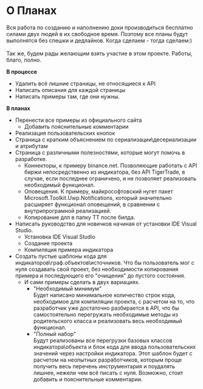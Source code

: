 # О Планах

Вся работа по созданию и наполнению доки производиться бесплатно силами двух людей в их свободное время. Поэтому все планы будут выполнятся без спешки и дедлайнов. Когда сделаем - тогда сделаем:) \
\
Так же, будем рады желающим взять участие в этом проекте. Работы, благо, полно.&#x20;

**В процессе**

* Удалить всё лишние страницы, не относящиеся к API
* Написать описания для каждой страницы
* Написать примеры там, где они нужны.

**В планах**

* Перенести все примеры из официального сайта
  * Добавить пояснительные комментарии
* Реализация пользовательских кнопок
* Страница с кратким объяснением по сериализации\десериализации и атрибутам
* Страница с различными полезностями, которые могут помочь в разработке.
  * Коннекторы, к примеру binance.net. Позволяющие работать с API биржи непосредственно из индикатора, без API TigerTrade, в случае, если последнее ограничено, и не позволяет реализовать необходимый функционал.
  * Оповещения. К примеру, майкрософтовский нугет пакет Microsoft.Toolkit.Uwp.Notifications, который значительно расширяет функционал оповещений, в сравнении с внутрипрограмной реализацией.
  * Копирование длл в папку ТТ после билда.
* Написать руководство для новичков начиная от установки IDE Visual Studio.
  * Установка IDE Visual Studio
  * Создание проекта
  * Компиляция примера индикатора
* Создать пустые шаблоны кода для индикаторов\граф.объектов\источников. Что бы пользователь мог с нуля создавать свой проект, без необходимости копирования примера и последующего его "очищения" до пустого состояния.&#x20;
  * И сами примеры сделать в двух вариациях.&#x20;
    * "Необходимый минимум" \
      Будет написано минимальное количество строк кода, необходимое для компиляции проекта, с расчетом на то, что разработчик уже достаточно разбирается в API, что бы самостоятельно перегружать необходимые методы из родительского класса и реализовать весь необходимый функционал.
    * "Полный набор"\
      Будут реализованы все перегрузки базовых классов индикатора\объекта и блок кода для ввода пользовательских значений через настройки индикатора. Этот шаблон будет с расчетом на неопытных разработчиков, которым проще получить весь перечень инструментария и поудалять лишнее, нежели чем всё писать с нуля.  Возможно, стоит добавить и пояснительные комментарии.
